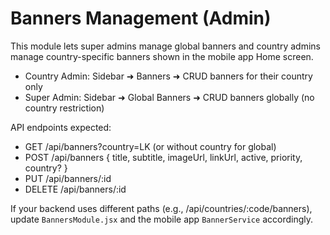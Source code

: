 # Banners Management (Admin)

This module lets super admins manage global banners and country admins manage country-specific banners shown in the mobile app Home screen.

- Country Admin: Sidebar ➜ Banners ➜ CRUD banners for their country only
- Super Admin: Sidebar ➜ Global Banners ➜ CRUD banners globally (no country restriction)

API endpoints expected:
- GET /api/banners?country=LK (or without country for global)
- POST /api/banners { title, subtitle, imageUrl, linkUrl, active, priority, country? }
- PUT /api/banners/:id
- DELETE /api/banners/:id

If your backend uses different paths (e.g., /api/countries/:code/banners), update `BannersModule.jsx` and the mobile app `BannerService` accordingly.
